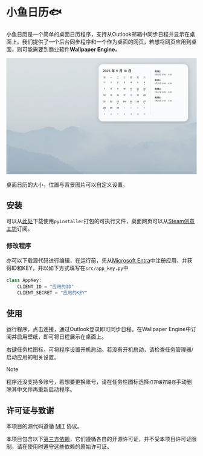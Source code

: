 # 小鱼日历🐟

小鱼日历是一个简单的桌面日历程序，支持从Outlook邮箱中同步日程并显示在桌面上。我们提供了一个后台同步程序和一个作为桌面的网页，若想将网页应用到桌面，则可能需要到商业软件**Wallpaper Engine**。

<img src="docs/demo.jpg"></img>

桌面日历的大小，位置与背景图片可以自定义设置。

## 安装

可以从[此处]()下载使用`pyinstaller`打包的可执行文件，桌面网页可以从[Steam创意工坊]()订阅。

### 修改程序
亦可以下载源代码进行编辑，在运行前，先从[Microsoft Entra](https://entra.microsoft.com/)中注册应用，并获得ID和KEY，并以如下方式填写在`src/app_key.py`中

``` python
class AppKey:
    CLIENT_ID = "应用的ID"
    CLIENT_SECRET = "应用的KEY"
```


## 使用

运行程序，点击连接，通过Outlook登录即可同步日程。在Wallpaper Engine中订阅并启用壁纸，即可将日程展示在桌面上。

右键任务栏图标，可将程序设置开机启动。若没有开机启动，请检查任务管理器/启动应用的相关设置。

> [!NOTE]
> 程序还没支持多账号，若想要更换账号，请在任务栏图标选择`打开缓存路径`手动删除其中文件再重新启动程序。


## 许可证与致谢

本项目的源代码遵循 [MIT](LICENSES) 协议。

本项目包含以下[第三方依赖](docs/LICENSES.md)，它们遵循各自的开源许可证，并不受本项目许可证限制，请在使用时遵守这些依赖的原始许可证。
